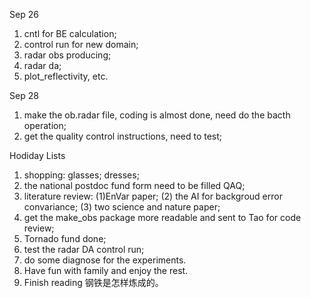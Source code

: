 Sep 26
1. cntl for BE calculation;
2. control run for new domain;
3. radar obs producing;
4. radar da;
5. plot_reflectivity, etc.

Sep 28
1. make the ob.radar file, coding is almost done, need do the bacth operation;
2. get the quality control instructions, need to test;

Hodiday Lists
1. shopping: glasses; dresses; 
2. the national postdoc fund form need to be filled QAQ;
3. literature review: (1)EnVar paper; (2) the AI for backgroud error convariance; (3) two science and nature paper;
4. get the make_obs package more readable and sent to Tao for code review;
5. Tornado fund done;
6. test the radar DA control run;
7. do some diagnose for the experiments.
8. Have fun with family and enjoy the rest.
9. Finish reading 钢铁是怎样炼成的。
